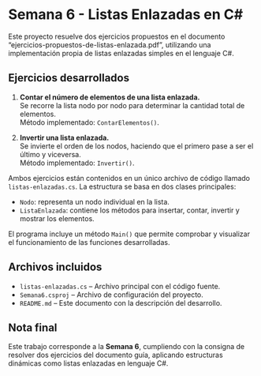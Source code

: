 # Semana 6 - Listas Enlazadas en C#

Este proyecto resuelve dos ejercicios propuestos en el documento “ejercicios-propuestos-de-listas-enlazada.pdf”, utilizando una implementación propia de listas enlazadas simples en el lenguaje C#.

## Ejercicios desarrollados

1. **Contar el número de elementos de una lista enlazada.**  
   Se recorre la lista nodo por nodo para determinar la cantidad total de elementos.  
   Método implementado: `ContarElementos()`.

2. **Invertir una lista enlazada.**  
   Se invierte el orden de los nodos, haciendo que el primero pase a ser el último y viceversa.  
   Método implementado: `Invertir()`.

Ambos ejercicios están contenidos en un único archivo de código llamado `listas-enlazadas.cs`. La estructura se basa en dos clases principales:

- `Nodo`: representa un nodo individual en la lista.
- `ListaEnlazada`: contiene los métodos para insertar, contar, invertir y mostrar los elementos.

El programa incluye un método `Main()` que permite comprobar y visualizar el funcionamiento de las funciones desarrolladas.

## Archivos incluidos

- `listas-enlazadas.cs` – Archivo principal con el código fuente.
- `Semana6.csproj` – Archivo de configuración del proyecto.
- `README.md` – Este documento con la descripción del desarrollo.

## Nota final

Este trabajo corresponde a la **Semana 6**, cumpliendo con la consigna de resolver dos ejercicios del documento guía, aplicando estructuras dinámicas como listas enlazadas en lenguaje C#.

